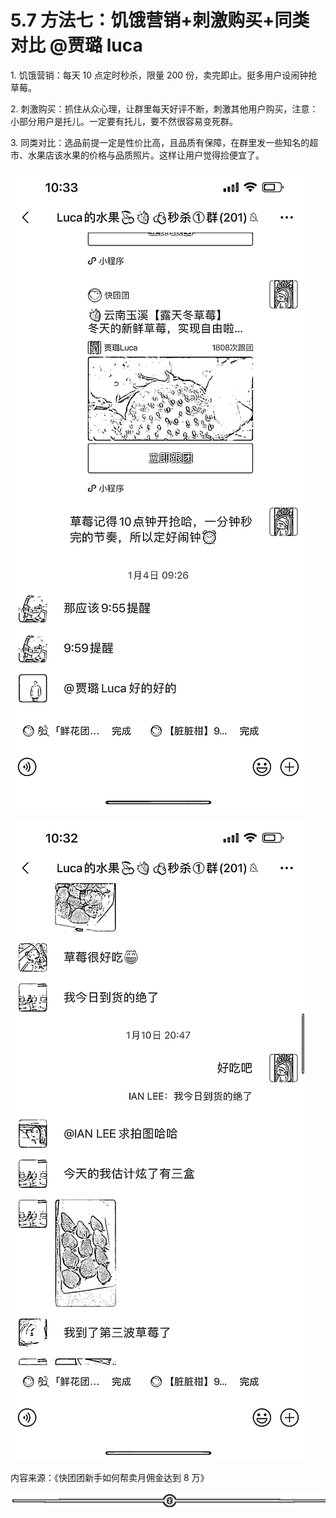 # 5.7 方法七：饥饿营销+刺激购买+同类对比 @贾璐 luca

1\. 饥饿营销：每天 10 点定时秒杀，限量 200 份，卖完即止。挺多用户设闹钟抢草莓。

2\. 刺激购买：抓住从众心理，让群里每天好评不断，刺激其他用户购买，注意：小部分用户是托儿。一定要有托儿，要不然很容易变死群。

3\. 同类对比：选品前提一定是性价比高，且品质有保障，在群里发一些知名的超市、水果店该水果的价格与品质照片。这样让用户觉得捡便宜了。

![](img/e518df572c17422a8ed48b210c4071d3.png)

![](img/d15e2eee62a7164fa9e7e22bab41ecaa.png)

内容来源：《快团团新手如何帮卖月佣金达到 8 万》

![](img/dd92b07373c3325b41989991c0898588.png)